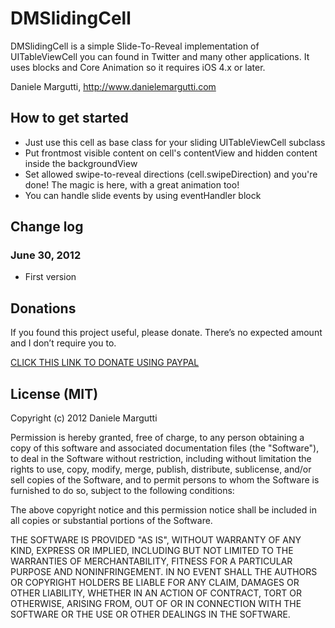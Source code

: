 # DMSlidingCell

DMSlidingCell is a simple Slide-To-Reveal implementation of UITableViewCell you can found in Twitter and many other applications.
It uses blocks and Core Animation so it requires iOS 4.x or later.

Daniele Margutti, <http://www.danielemargutti.com>

## How to get started

* Just use this cell as base class for your sliding UITableViewCell subclass
* Put frontmost visible content on cell's contentView and hidden content inside the backgroundView
* Set allowed swipe-to-reveal directions (cell.swipeDirection) and you're done! The magic is here, with a great animation too!
* You can handle slide events by using eventHandler block

## Change log

### June 30, 2012

* First version

## Donations

If you found this project useful, please donate.
There’s no expected amount and I don’t require you to.

<a href='https://www.paypal.com/cgi-bin/webscr?cmd=_s-xclick&hosted_button_id=GS3DBQ69ZBKWJ'>CLICK THIS LINK TO DONATE USING PAYPAL</a>

## License (MIT)

Copyright (c) 2012 Daniele Margutti

Permission is hereby granted, free of charge, to any person
obtaining a copy of this software and associated documentation
files (the "Software"), to deal in the Software without
restriction, including without limitation the rights to use,
copy, modify, merge, publish, distribute, sublicense, and/or sell
copies of the Software, and to permit persons to whom the
Software is furnished to do so, subject to the following
conditions:

The above copyright notice and this permission notice shall be
included in all copies or substantial portions of the Software.

THE SOFTWARE IS PROVIDED "AS IS", WITHOUT WARRANTY OF ANY KIND,
EXPRESS OR IMPLIED, INCLUDING BUT NOT LIMITED TO THE WARRANTIES
OF MERCHANTABILITY, FITNESS FOR A PARTICULAR PURPOSE AND
NONINFRINGEMENT. IN NO EVENT SHALL THE AUTHORS OR COPYRIGHT
HOLDERS BE LIABLE FOR ANY CLAIM, DAMAGES OR OTHER LIABILITY,
WHETHER IN AN ACTION OF CONTRACT, TORT OR OTHERWISE, ARISING
FROM, OUT OF OR IN CONNECTION WITH THE SOFTWARE OR THE USE OR
OTHER DEALINGS IN THE SOFTWARE.